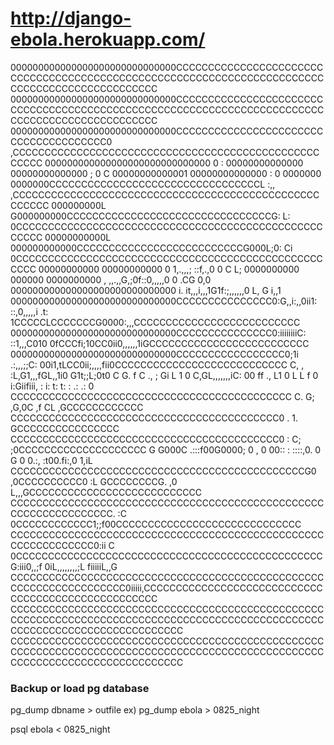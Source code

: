 # http://django-ebola.herokuapp.com/

000000000000000000000000000000CCCCCCCCCCCCCCCCCCCCCCCCCCCCCCCCCCCCCCCCCCCCCCCCCCCCCCCCCCCCCCCCCCCCCCCCCCCCCCCCCCCCCCCCCCCCCCC
000000000000000000000000000000CCCCCCCCCCCCCCCCCCCCCCCCCCCCCCCCCCCCCCCCCCCCCCCCCCCCCCCCCCCCCCCCCCCCCCCCCCCCCCCCCCCCCCCCCCCCCCC
000000000000000000000000000000CCCCCCCCCCCCCCCCCCCCCCCCCCCCCCCCCCCCCC0  ,CCCCCCCCCCCCCCCCCCCCCCCCCCCCCCCCCCCCCCCCCCCCCCCCCCCCC
000000000000000000000000000000                                    0    :
00000000000000  00000000000000                                   ;    0 C
00000000000001  00000000000000                                  :   0
0000000                0000000CCCCCCCCCCCCCCCCCCCCCCCCCCCCCCCCCL  :,, ,CCCCCCCCCCCCCCCCCCCCCCCCCCCCCCCCCCCCCCCCCCCCCCCCCCCCCC
000000000L          G000000000CCCCCCCCCCCCCCCCCCCCCCCCCCCCCCCCG:   L:  0CCCCCCCCCCCCCCCCCCCCCCCCCCCCCCCCCCCCCCCCCCCCCCCCCCCCC
00000000000L      000000000000CCCCCCCCCCCCCCCCCCCCCCCCCCG000L;0:    Ci  0CCCCCCCCCCCCCCCCCCCCCCCCCCCCCCCCCCCCCCCCCCCCCCCCCCCC
00000000000        00000000000                   0  1,.,,,; ::f,.,0  0 C                             L;
0000000000  000000  0000000000                 ,  ,,.,,G,;0f::0,,,,,0 0 .CG                       0,0
000000000000000000000000000000               i. it,,,i,,,1G1f:;,,,,,,0 L, G                      i,,1
000000000000000000000000000000CCCCCCCCCCCCCCC0:G,,i:,,0ii1:  ::,0,,,,,i .t: 1CCCCCLCCCCCCCG0000:,,,CCCCCCCCCCCCCCCCCCCCCCCCCC
000000000000000000000000000000CCCCCCCCCCCCCCC0:iiiiiiiiC:       ::1,,,C010 0fCCCfi;10CC0ii0,,,,,,1iGCCCCCCCCCCCCCCCCCCCCCCCCC
000000000000000000000000000000CCCCCCCCCCCCCCCCC0;1i               .:,,,;;C:  00i1,tLCC0ii;,,,,fii0CCCCCCCCCCCCCCCCCCCCCCCCCCC
                                              C,          ,         :L,G1,,,fGL,,1i0 G1t;;L;0t0  C  G. f C ., ;  Gi   L
                                             1           0            C,GL,,,,,,,iC:   00 ff  ., L1  0   L    L     f
                                            0                           i:Giifiii,     : i:  t: t:  :  .:  .:     0
CCCCCCCCCCCCCCCCCCCCCCCCCCCCCCCCCCCCCCCCCCCC                                          C. G;  ,G,0C  ,f CL      ,GCCCCCCCCCCCC
CCCCCCCCCCCCCCCCCCCCCCCCCCCCCCCCCCCCCCCCCC0                        .                               1.       GCCCCCCCCCCCCCCCC
CCCCCCCCCCCCCCCCCCCCCCCCCCCCCCCCCCCCCCCCCC0                        :              C;                   ;0CCCCCCCCCCCCCCCCCCCC
                                          G                      G000C              .:::f00G0000;
                                           0             ,     0       00::     :         ::::,0.
                                            0            G  0        0.:,      :t00.fi:,0     1,iL
CCCCCCCCCCCCCCCCCCCCCCCCCCCCCCCCCCCCCCCCCCCCCCG0       ,0CCCCCCCCCC0  :L      GCCCCCCCCG. ,0 L,,,GCCCCCCCCCCCCCCCCCCCCCCCCCCC
CCCCCCCCCCCCCCCCCCCCCCCCCCCCCCCCCCCCCCCCCCCCCCCCCCCCCCCCCCCCCCCCC.   :C      0CCCCCCCCCCCC1;;f00CCCCCCCCCCCCCCCCCCCCCCCCCCCCC
CCCCCCCCCCCCCCCCCCCCCCCCCCCCCCCCCCCCCCCCCCCCCCCCCCCCCCCCCCCCCC0:ii  C       0CCCCCCCCCCCCCCCCCCCCCCCCCCCCCCCCCCCCCCCCCCCCCCCC
                                                              G:iii0,,;f
                                                               0iL,,,,,,,,;L
                                                                 fiiiiiL,,G
CCCCCCCCCCCCCCCCCCCCCCCCCCCCCCCCCCCCCCCCCCCCCCCCCCCCCCCCCCCCCCCCCCC0iiiii,CCCCCCCCCCCCCCCCCCCCCCCCCCCCCCCCCCCCCCCCCCCCCCCCCCC
CCCCCCCCCCCCCCCCCCCCCCCCCCCCCCCCCCCCCCCCCCCCCCCCCCCCCCCCCCCCCCCCCCCCCCCCCCCCCCCCCCCCCCCCCCCCCCCCCCCCCCCCCCCCCCCCCCCCCCCCCCCCC
CCCCCCCCCCCCCCCCCCCCCCCCCCCCCCCCCCCCCCCCCCCCCCCCCCCCCCCCCCCCCCCCCCCCCCCCCCCCCCCCCCCCCCCCCCCCCCCCCCCCCCCCCCCCCCCCCCCCCCCCCCCCC

### Backup or load pg database

pg_dump dbname > outfile
ex) pg_dump ebola > 0825_night

psql ebola < 0825_night
